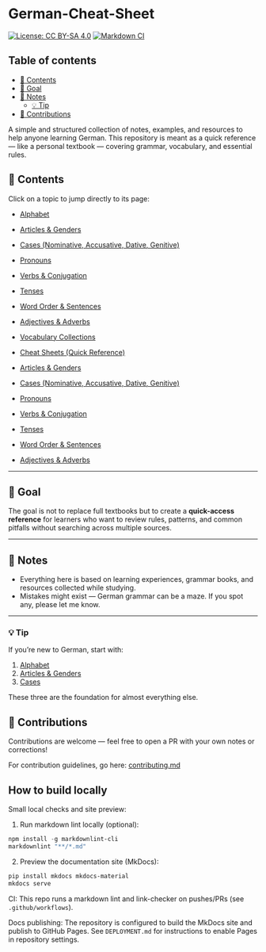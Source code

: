 # German-Cheat-Sheet

[![License: CC BY-SA 4.0](https://img.shields.io/badge/License-CC%20BY--SA%204.0-lightgrey.svg)](LICENSE)
[![Markdown CI](https://github.com/tsimpliarakis/german-cheat-sheet/actions/workflows/markdown-ci.yml/badge.svg)](https://github.com/tsimpliarakis/german-cheat-sheet/actions/workflows/markdown-ci.yml)


## Table of contents

- [📖 Contents](#-contents)
- [🚀 Goal](#-goal)
- [📌 Notes](#-notes)
  - [💡 Tip](#-tip)
- [🤝 Contributions](#-contributions)


A simple and structured collection of notes, examples, and resources to help anyone learning German.
This repository is meant as a quick reference — like a personal textbook — covering grammar, vocabulary, and essential rules.

## 📖 Contents

Click on a topic to jump directly to its page:

- [Alphabet](https://github.com/tsimpliarakis/german-cheat-sheet/tree/main/alphabet)
- [Articles & Genders](https://github.com/tsimpliarakis/german-cheat-sheet/tree/main/grammar/articles)
- [Cases (Nominative, Accusative, Dative, Genitive)](https://github.com/tsimpliarakis/german-cheat-sheet/tree/main/grammar/nouns)
- [Pronouns](https://github.com/tsimpliarakis/german-cheat-sheet/tree/main/grammar/pronouns)
- [Verbs & Conjugation](https://github.com/tsimpliarakis/german-cheat-sheet/tree/main/grammar/verbs)
- [Tenses](https://github.com/tsimpliarakis/german-cheat-sheet/tree/main/grammar/verbs)
- [Word Order & Sentences](https://github.com/tsimpliarakis/german-cheat-sheet/tree/main/grammar/syntax)
- [Adjectives & Adverbs](https://github.com/tsimpliarakis/german-cheat-sheet/tree/main/grammar/adjectives)
- [Vocabulary Collections](https://github.com/tsimpliarakis/german-cheat-sheet/tree/main/vocabulary)
- [Cheat Sheets (Quick Reference)](https://github.com/tsimpliarakis/german-cheat-sheet/tree/main/cheatsheets)

- [Articles & Genders](https://github.com/tsimpliarakis/german-cheat-sheet/tree/main/grammar/articles)
- [Cases (Nominative, Accusative, Dative, Genitive)](https://github.com/tsimpliarakis/german-cheat-sheet/tree/main/grammar/nouns)
- [Pronouns](https://github.com/tsimpliarakis/german-cheat-sheet/tree/main/grammar/pronouns)
- [Verbs & Conjugation](https://github.com/tsimpliarakis/german-cheat-sheet/tree/main/grammar/verbs)
- [Tenses](https://github.com/tsimpliarakis/german-cheat-sheet/tree/main/grammar/verbs)
- [Word Order & Sentences](https://github.com/tsimpliarakis/german-cheat-sheet/tree/main/grammar/syntax)
- [Adjectives & Adverbs](https://github.com/tsimpliarakis/german-cheat-sheet/tree/main/grammar/adjectives)

---

## 🚀 Goal

The goal is not to replace full textbooks but to create a **quick-access reference** for learners who want to review rules, patterns, and common pitfalls without searching across multiple sources.

---

## 📌 Notes

- Everything here is based on learning experiences, grammar books, and resources collected while studying.
- Mistakes might exist — German grammar can be a maze. If you spot any, please let me know.

---

### 💡 Tip
If you’re new to German, start with:
1. [Alphabet](https://github.com/tsimpliarakis/german-cheat-sheet/tree/main/alphabet)
2. [Articles & Genders](https://github.com/Tsimpliarakis/German-Cheat-Sheet/tree/main/grammar/articles)
3. [Cases](https://github.com/Tsimpliarakis/German-Cheat-Sheet/tree/main/grammar/cases)

These three are the foundation for almost everything else.

## 🤝 Contributions
Contributions are welcome — feel free to open a PR with your own notes or corrections!

For contribution guidelines, go here:
[contributing.md](contributing.md)

## How to build locally

Small local checks and site preview:

1. Run markdown lint locally (optional):

```powershell
npm install -g markdownlint-cli
markdownlint "**/*.md"
```

2. Preview the documentation site (MkDocs):

```powershell
pip install mkdocs mkdocs-material
mkdocs serve
```

CI: This repo runs a markdown lint and link-checker on pushes/PRs (see `.github/workflows`).

Docs publishing: The repository is configured to build the MkDocs site and publish to GitHub Pages. See `DEPLOYMENT.md` for instructions to enable Pages in repository settings.

